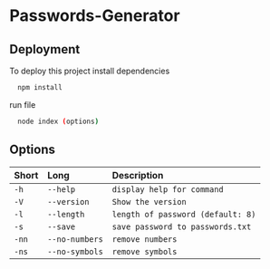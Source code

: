 # Passwords-Generator


## Deployment

To deploy this project install dependencies

```bash
  npm install
```
run file 

```bash
  node index (options)
```
  

## Options
| Short | Long    | Description                |
| :-------- | :------- | :------------------------- |
| `-h` | `--help` | `display help for command` |
| `-V` | `--version` | `Show the version` |
| `-l` | `--length` | `length of password (default: 8)` |
| `-s` | `--save` | `save password to passwords.txt` |
| `-nn` | `--no-numbers` | `remove numbers` |
| `-ns` | `--no-symbols` | `remove symbols` |

  
